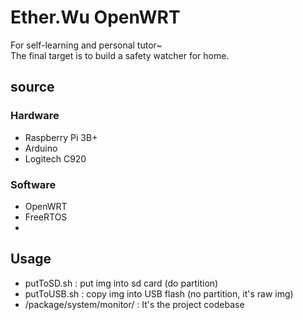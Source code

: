# Ether.Wu OpenWRT
For self-learning and personal tutor~    
The final target is to build a safety watcher for home.     

## source
### Hardware
- Raspberry Pi 3B+
- Arduino
- Logitech C920

### Software
- OpenWRT
- FreeRTOS
- 

## Usage
- putToSD.sh : put img into sd card (do partition)
- putToUSB.sh : copy img into USB flash (no partition, it's raw img)
- /package/system/monitor/ : It's the project codebase
